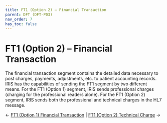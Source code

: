 ```yaml
---
title: FT1 (Option 2) – Financial Transaction
parent: DFT (DFT-P03)
nav_order: 7
has_toc: false
---
```


# FT1 (Option 2) – Financial Transaction

The financial transaction segment contains the detailed data necessary to post charges, payments, adjustments, etc. to patient accounting records. IRIS has the capabilities of sending the FT1 segment by two different means. For the FT1 (Option 1) segment, IRIS sends professional charges (charging for the professional readers alone). For the FT1 (Option 2) segment, IRIS sends both the professional and technical charges in the HL7 message.


← [FT1 (Option 1) Financial Transaction](/IntegrationDocumentation/docs/integration/DFT_Results/FT1_Option1_Financial_Transaction) |
[FT1 (Option 2) Technical Charge](/IntegrationDocumentation/docs/integration/DFT_Results/FT1_Option2_Technical_Charge) →
